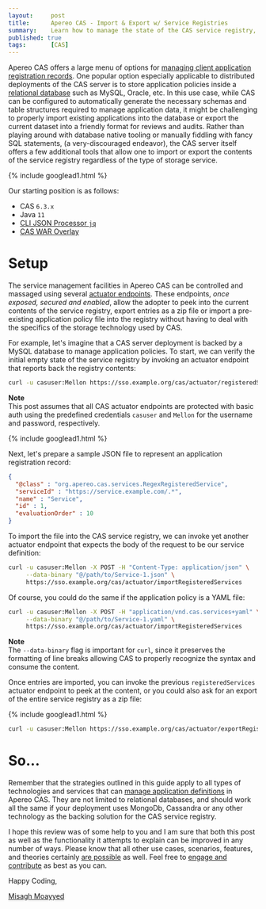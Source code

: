```yaml
---
layout:     post
title:      Apereo CAS - Import & Export w/ Service Registries
summary:    Learn how to manage the state of the CAS service registry, when managed via external storage services such as relational databases and more.
published: true
tags:       [CAS]
---
```


Apereo CAS offers a large menu of options for [managing client application registration records](https://apereo.github.io/cas/development/services/Service-Management.html). One popular option especially applicable to distributed deployments of the CAS server is to store application policies inside a [relational database](https://apereo.github.io/cas/development/services/JPA-Service-Management.html) such as MySQL, Oracle, etc. In this use case, while CAS can be configured to automatically generate the necessary schemas and table structures required to manage application data, it might be challenging to properly import existing applications into the database or export the current dataset into a friendly format for reviews and audits. Rather than playing around with database native tooling or manually fiddling with fancy SQL statements, (a very-discouraged endeavor), the CAS server itself offers a few additional tools that allow one to import or export the contents of the service registry regardless of the type of storage service.

{% include googlead1.html  %}

Our starting position is as follows:

- CAS `6.3.x`
- Java `11`
- [CLI JSON Processor `jq`](https://stedolan.github.io/jq/)
- [CAS WAR Overlay](https://github.com/apereo/cas-overlay-template)

# Setup

The service management facilities in Apereo CAS can be controlled and massaged using several [actuator endpoints](https://apereo.github.io/cas/development/services/Service-Management.html#administrative-endpoints). These endpoints, *once exposed, secured and enabled*, allow the adopter to peek into the current contents of the service registry, export entries as a zip file or import a pre-existing application policy file into the registry without having to deal with the specifics of the storage technology used by CAS.

For example, let's imagine that a CAS server deployment is backed by a MySQL database to manage application policies. To start, we can verify the initial empty state of the service registry by invoking an actuator endpoint that reports back the registry contents:

```bash
curl -u casuser:Mellon https://sso.example.org/cas/actuator/registeredServices | jq 
```

<div class="alert alert-info">
  <strong>Note</strong><br/>This post assumes that all CAS actuator endpoints are protected with basic auth using the predefined
  credentials <code>casuser</code> and <code>Mellon</code> for the username and password, respectively.
</div>


{% include googlead1.html  %}


Next, let's prepare a sample JSON file to represent an application registration record:

```json
{
  "@class" : "org.apereo.cas.services.RegexRegisteredService",
  "serviceId" : "https://service.example.com/.*",
  "name" : "Service",
  "id" : 1,
  "evaluationOrder" : 10
}
```

To import the file into the CAS service registry, we can invoke yet another actuator endpoint that expects the body of the request to be our service definition:

```bash
curl -u casuser:Mellon -X POST -H "Content-Type: application/json" \
     --data-binary "@/path/to/Service-1.json" \
     https://sso.example.org/cas/actuator/importRegisteredServices
```

Of course, you could do the same if the application policy is a YAML file:

```bash
curl -u casuser:Mellon -X POST -H "application/vnd.cas.services+yaml" \
     --data-binary "@/path/to/Service-1.yaml" \
     https://sso.example.org/cas/actuator/importRegisteredServices
```

<div class="alert alert-info">
  <strong>Note</strong><br/>The <code>--data-binary</code> flag is important for <code>curl</code>, since it preserves the formatting of line breaks allowing CAS to properly recognize the syntax and consume the content.
</div>


Once entries are imported, you can invoke the previous `registeredServices` actuator endpoint to peek at the content, or you could also ask for an export of the entire service registry as a zip file:

{% include googlead1.html  %}


```bash
curl -u casuser:Mellon https://sso.example.org/cas/actuator/exportRegisteredServices -o results.zip
```

# So...

Remember that the strategies outlined in this guide apply to all types of technologies and services that can [manage application definitions](https://apereo.github.io/cas/development/services/Service-Management.html#storage) in Apereo CAS. They are not limited to relational databases, and should work all the same if your deployment uses MongoDb, Cassandra or any other technology as the backing solution for the CAS service registry. 

I hope this review was of some help to you and I am sure that both this post as well as the functionality it attempts to explain can be improved in any number of ways. Please know that all other use cases, scenarios, features, and theories certainly [are possible](https://apereo.github.io/2017/02/18/onthe-theoryof-possibility/) as well. Feel free to [engage and contribute](https://apereo.github.io/cas/developer/Contributor-Guidelines.html) as best as you can.

Happy Coding,

[Misagh Moayyed](https://fawnoos.com)